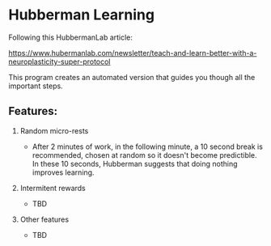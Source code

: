 # Hubberman Learning
Following this HubbermanLab article:

https://www.hubermanlab.com/newsletter/teach-and-learn-better-with-a-neuroplasticity-super-protocol

This program creates an automated version that guides you though all the important steps.

## Features:
1. Random micro-rests
   - After 2 minutes of work, in the following minute, a 10 second break is recommended, chosen at random so it doesn't become predictible. In these 10 seconds, Hubberman suggests that doing nothing improves learning.

2. Intermitent rewards
   - TBD
  
3. Other features
   - TBD



